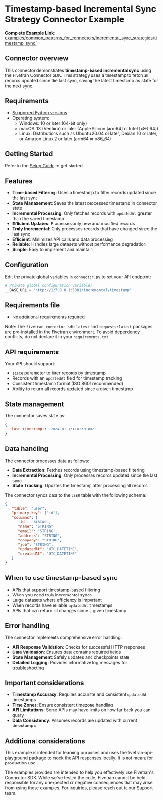# Timestamp-based Incremental Sync Strategy Connector Example

**Complete Example Link:** [examples/common_patterns_for_connectors/incremental_sync_strategies/timestamp_sync/](https://github.com/fivetran/fivetran_connector_sdk/tree/main/examples/common_patterns_for_connectors/incremental_sync_strategies/timestamp_sync/)

## Connector overview

This connector demonstrates **timestamp-based incremental sync** using the Fivetran Connector SDK. This strategy uses a timestamp to fetch all records updated since the last sync, saving the latest timestamp as state for the next sync.

## Requirements

* [Supported Python versions](https://github.com/fivetran/fivetran_connector_sdk/blob/main/README.md#requirements)   
* Operating system:
  * Windows: 10 or later (64-bit only)
  * macOS: 13 (Ventura) or later (Apple Silicon [arm64] or Intel [x86_64])
  * Linux: Distributions such as Ubuntu 20.04 or later, Debian 10 or later, or Amazon Linux 2 or later (arm64 or x86_64)

## Getting Started

Refer to the [Setup Guide](https://fivetran.com/docs/connectors/connector-sdk/setup-guide) to get started.

## Features

- **Time-based Filtering**: Uses a timestamp to filter records updated since the last sync
- **State Management**: Saves the latest processed timestamp in connector state
- **Incremental Processing**: Only fetches records with `updatedAt` greater than the saved timestamp
- **Efficient Updates**: Processes only new and modified records
- **Truly Incremental**: Only processes records that have changed since the last sync
- **Efficient**: Minimizes API calls and data processing
- **Reliable**: Handles large datasets without performance degradation
- **Simple**: Easy to implement and maintain

## Configuration

Edit the private global variables in `connector.py` to set your API endpoint:

```python
# Private global configuration variables
__BASE_URL = "http://127.0.0.1:5001/incremental/timestamp"
```

## Requirements file

* No additional requirements required

Note: The `fivetran_connector_sdk:latest` and `requests:latest` packages are pre-installed in the Fivetran environment. To avoid dependency conflicts, do not declare it in your `requirements.txt`.

## API requirements

Your API should support:
- `since` parameter to filter records by timestamp
- Records with an `updatedAt` field for timestamp tracking
- Consistent timestamp format (ISO 8601 recommended)
- Ability to return all records updated since a given timestamp

## State management

The connector saves state as:
```json
{
  "last_timestamp": "2024-01-15T10:30:00Z"
}
```

## Data handling

The connector processes data as follows:
- **Data Extraction**: Fetches records using timestamp-based filtering
- **Incremental Processing**: Only processes records updated since the last sync
- **State Tracking**: Updates the timestamp after processing all records

The connector syncs data to the `USER` table with the following schema:

```json
{
   "table": "user",
   "primary_key": ["id"],
   "columns": {
      "id": "STRING",
      "name": "STRING",
      "email": "STRING",
      "address": "STRING",
      "company": "STRING",
      "job": "STRING",
      "updatedAt": "UTC_DATETIME",
      "createdAt": "UTC_DATETIME"
   }
}
```

## When to use timestamp-based sync

- APIs that support timestamp-based filtering
- When you need truly incremental syncs
- Large datasets where efficiency is important
- When records have reliable `updatedAt` timestamps
- APIs that can return all changes since a given timestamp

## Error handling

The connector implements comprehensive error handling:
- **API Response Validation**: Checks for successful HTTP responses
- **Data Validation**: Ensures data contains required fields
- **State Management**: Safely updates and checkpoints state
- **Detailed Logging**: Provides informative log messages for troubleshooting

## Important considerations

- **Timestamp Accuracy**: Requires accurate and consistent `updatedAt` timestamps
- **Time Zones**: Ensure consistent timezone handling
- **API Limitations**: Some APIs may have limits on how far back you can query
- **Data Consistency**: Assumes records are updated with current timestamps

## Additional considerations

This example is intended for learning purposes and uses the fivetran-api-playground package to mock the API responses locally. It is not meant for production use.

The examples provided are intended to help you effectively use Fivetran's Connector SDK. While we've tested the code, Fivetran cannot be held responsible for any unexpected or negative consequences that may arise from using these examples. For inquiries, please reach out to our Support team. 